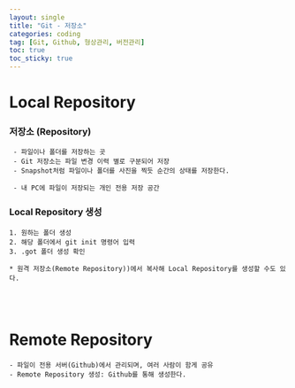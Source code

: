 ```yaml
---
layout: single
title: "Git - 저장소"
categories: coding
tag: [Git, Github, 형상관리, 버전관리]
toc: true
toc_sticky: true 
---
```


# Local Repository

### 저장소 (Repository)
```
 - 파일이나 폴더를 저장하는 곳
 - Git 저장소는 파일 변경 이력 별로 구분되어 저장
 - Snapshot처럼 파일이나 폴더를 사진을 찍듯 순간의 상태를 저장한다.

 - 내 PC에 파일이 저장되는 개인 전용 저장 공간
```
### Local Repository 생성
```
1. 원하는 폴더 생성
2. 해당 폴더에서 git init 명령어 입력
3. .got 폴더 생성 확인

* 원격 저장소(Remote Repository))에서 복사해 Local Repository를 생성할 수도 있다.
```
<br>
<br>

# Remote Repository
```
- 파일이 전용 서버(Github)에서 관리되며, 여러 사람이 함게 공유
- Remote Repository 생성: Github를 통해 생성한다.

```